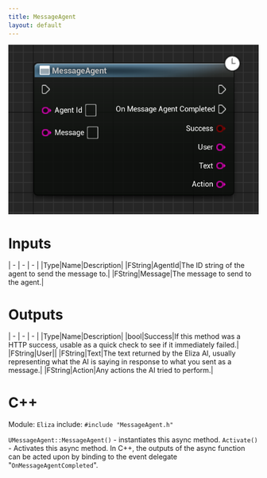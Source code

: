 ```yaml
---
title: MessageAgent
layout: default
---
```


![](MessageAgent.png)

# Inputs

| - | - | - |
|Type|Name|Description|
|FString|AgentId|The ID string of the agent to send the message to.|
|FString|Message|The message to send to the agent.|

# Outputs

| - | - | - |
|Type|Name|Description|
|bool|Success|If this method was a HTTP success, usable as a quick check to see if it immediately failed.|
|FString|User||
|FString|Text|The text returned by the Eliza AI, usually representing what the AI is saying in response to what you sent as a message.|
|FString|Action|Any actions the AI tried to perform.|

# C++
Module: `Eliza`
include: `#include "MessageAgent.h"`

`UMessageAgent::MessageAgent()` - instantiates this async method.
`Activate()` - Activates this async method.
In C++, the outputs of the async function can be acted upon by binding to the event delegate "`OnMessageAgentCompleted`".
